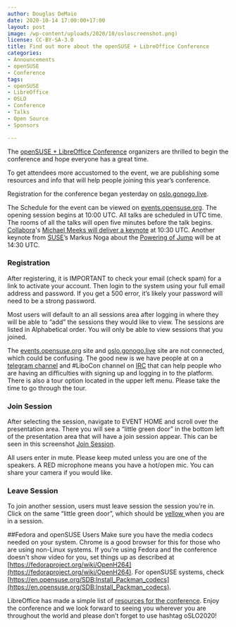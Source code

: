 ```yaml
---
author: Douglas DeMaio
date: 2020-10-14 17:00:00+17:00
layout: post
image: /wp-content/uploads/2020/10/osloscreenshot.png)
license: CC-BY-SA-3.0
title: Find out more about the openSUSE + LibreOffice Conference
categories:
- Announcements
- openSUSE
- Conference
tags:
- openSUSE
- LibreOffice
- OSLO
- Conference
- Talks
- Open Source
- Sponsors

---
```


The [openSUSE + LibreOffice Conference](https://oslo.gonogo.live/) organizers are thrilled to begin the conference and hope everyone has a great time.

To get attendees more accustomed to the event, we are publishing some resources and info that will help people joining this year’s conference.

Registration for the conference began yesterday on [oslo.gonogo.live](https://oslo.gonogo.live/). 

The Schedule for the event can be viewed on [events.opensuse.org](https://events.opensuse.org/conferences/oSLO/schedule). The opening session begins at 10:00 UTC. All talks are scheduled in UTC time. The rooms of all the talks will open five minutes before the talk begins. [Collabora](https://www.collaboraoffice.com/)'s [Michael Meeks will deliver a keynote](https://events.opensuse.org/conferences/oSLO/program/proposals/3382) at 10:30 UTC. Another keynote from [SUSE](https://www.suse.com/)’s Markus Noga about the [Powering of Jump](https://events.opensuse.org/conferences/oSLO/program/proposals/3424) will be at 14:30 UTC.

### Registration 

After registering, it is IMPORTANT to check your email (check spam) for a link to activate your account. Then login to the system using your full email address and password. If you get a 500 error, it’s likely your password will need to be a strong password.

Most users will default to an all sessions area after logging in where they will be able to “add” the sessions they would like to view. The sessions are listed in Alphabetical order. You will only be able to view sessions that you joined.

The [events.opensuse.org](https://events.opensuse.org/) site and [oslo.gonogo.live](https://oslo.gonogo.live/) site are not connected, which could be confusing. The good new is we have people at on a [telegram channel](https://t.me/libocon2019discussions) and #LiboCon channel on [IRC](https://webchat.freenode.net/) that can help people who are having an difficulties with signing up and logging in to the platform.  There is also a tour option located in the upper left menu. Please take the time to go through the tour. 

### Join Session

After selecting the session, navigate to EVENT HOME and scroll over the presentation area. There you will see a “little green door” in the bottom left of the presentation area that will have a join session appear. This can be seen in this screenshot [Join Session](https://github.com/openSUSE/news-o-o/blob/master/wp-content/uploads/2020/10/osloscreenshot.png). 

All users enter in mute. Please keep muted unless you are one of the speakers. A RED microphone means you have a hot/open mic. You can share your camera if you would like.

### Leave Session

To join another session, users must leave session the session you’re in. Click on the same “little green door”, which should be [yellow ](https://github.com/openSUSE/news-o-o/blob/master/wp-content/uploads/2020/10/leaveoslo.png) when you are in a session. 

##Fedora and openSUSE Users
Make sure you have the media codecs needed on your system. Chrome is a good browser for this for those who are using non-Linux systems. If you're using Fedora and the conference doesn't show video for you, set things up as described at [https://fedoraproject.org/wiki/OpenH264](https://fedoraproject.org/wiki/OpenH264). For openSUSE systems, check [https://en.opensuse.org/SDB:Install_Packman_codecs](https://en.opensuse.org/SDB:Install_Packman_codecs).

LibreOffice has made a simple list of [resources for the conference](https://conference.libreoffice.org/2020/). Enjoy the conference and we look forward to seeing you wherever you are throughout the world and please don’t forget to use hashtag oSLO2020!
